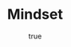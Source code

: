 ---
title: "Mindset"
bookCover: "/assets/book-covers/mindset.jpg"
slug: "mindset"
bookAuthor: "Carol Dweck"
rating: 10
amazonLink: ""
author:
  name: Rico Trebeljahr
  picture: "/assets/blog/profile.jpeg"
---
